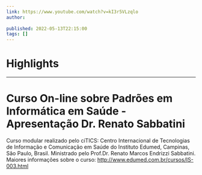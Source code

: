 ```yaml
---
link: https://www.youtube.com/watch?v=kI3r5VLzqlo
author: 
   
published: 2022-05-13T22:15:00
tags: []
---
```

# Highlights


---
# Curso On-line sobre Padrões em Informática em Saúde - Apresentação Dr. Renato Sabbatini
Curso modular realizado pelo ciTICS: Centro Internacional de Tecnologias de Informação e Comunicação em Saúde do Instituto Edumed, Campinas, Sâo Paulo, Brasil. Ministrado pelo Prof.Dr. Renato Marcos Endrizzi Sabbatini. Maiores informações sobre o curso: http://www.edumed.com.br/cursos/IS-003.html